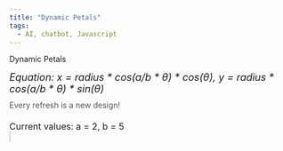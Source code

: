 ```yaml
---
title: "Dynamic Petals"
tags:
  - AI, chatbot, Javascript
---
```


Dynamic Petals

<style>
        canvas {
            background-color: white;
            border: 1px solid #ccc;
        }
        .label {
            font-size: 16px;
            margin-bottom: 8px;
        }
        .equation {
            margin-top: 10px;
            font-size: 18px;
            font-style: italic;
        }
        .design-note {
            margin-top: 10px;
            font-size: 14px;
            color: #555;
        }
        .parameter-labels {
            margin-top: 20px;
            font-size: 16px;
        }
</style>

<div class="equation">
        Equation: x = radius * cos(a/b * θ) * cos(θ), y = radius * cos(a/b * θ) * sin(θ)
</div>

<div class="design-note">
        Every refresh is a new design!
</div>

<div class="parameter-labels">
        Current values: a = <span id="a-value">2</span>, b = <span id="b-value">5</span>
</div>
<canvas id="simple_petal" width="600" height="600"></canvas>
<script>
    // Function to generate random integer between min and max (inclusive)
    function getRandomInt(min, max) {
        return Math.floor(Math.random() * (max - min + 1)) + min;
    }
    
    // Create a gradient palette from red to blue
    const gradientColors = [];
    for (let i = 0; i < 16; i++) {
        const r = 255 - Math.floor(255 * (i / 15));  // Red fades out
        const g = 0;  // No green component
        const b = Math.floor(255 * (i / 15));  // Blue fades in
        gradientColors.push(`rgb(${r},${g},${b})`);
    }
    
    // Function to draw the Petal graphics on the provided canvas
    function drawPetalGraphics(canvas, radius, a, b) {
        const ctx = canvas.getContext('2d');
        const centerX = canvas.width / 2;
        const centerY = canvas.height / 2;
        let counter = 0;
        const points = [];
        
        ctx.clearRect(0, 0, canvas.width, canvas.height);
        ctx.lineWidth = 1;
        ctx.beginPath();
    
        for (let theta = 0; theta <= 2 * Math.PI * b; theta += 2 * Math.PI /30/a) {
            ctx.strokeStyle = gradientColors[counter % gradientColors.length];
            counter++;
    
            let x = radius * Math.cos(a / b * theta) * Math.cos(theta) + centerX;
            let y = radius * Math.cos(a / b * theta) * Math.sin(theta) + centerY;
    
            if (theta === 0) {
                ctx.moveTo(x, y);
            } else {
                ctx.lineTo(x, y);
            }
            points.push({x, y});
        }
        ctx.closePath();
        ctx.stroke();
        return (points);
    }
    
    document.addEventListener("contextmenu", function(event) { event.preventDefault(); });
    
    const canvas = document.getElementById('simple_petal');
    const ctx = canvas.getContext('2d');
    const nPoints = 120;
    let step = 1;
    
    function drawPoints(points) {
        ctx.clearRect(0, 0, canvas.width, canvas.height);
        ctx.fillStyle = 'blue';
    
        points.forEach((point, index) => {
            ctx.beginPath();
            ctx.arc(point.x, point.y, 3, 0, 2 * Math.PI);
            ctx.fill();
        });
    }
    
    function drawLines(points, step) {
        ctx.strokeStyle = 'blue';
    
        for (let i = 0; i < points.length; i++) {
            const j = (i + step) % points.length;
            ctx.beginPath();
            ctx.moveTo(points[i].x, points[i].y);
            ctx.lineTo(points[j].x, points[j].y);
            ctx.stroke();
        }
    }
    
    let a = 2;
    let b = 5;
    
    function updateLabels() {
        document.getElementById('a-value').textContent = a;
        document.getElementById('b-value').textContent = b;
    }
    
    function animate() {
        if (step == 59) {
            a = getRandomInt(1, 15);
            b = getRandomInt(1, 15);
            updateLabels();
        }
        const points = drawPetalGraphics(canvas, radius, a, b);
        drawLines(points, step);
        step = (step % (60 - 1)) + 1; // Increment step from 1 to 59
        setTimeout(animate, 200); // Control animation speed
    }
    
    const radius = 280;
    animate();
</script>

